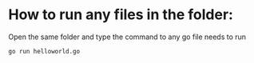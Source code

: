 # How to run any files in the folder:
Open the same folder and type the command to any go file needs to run

`go run helloworld.go`